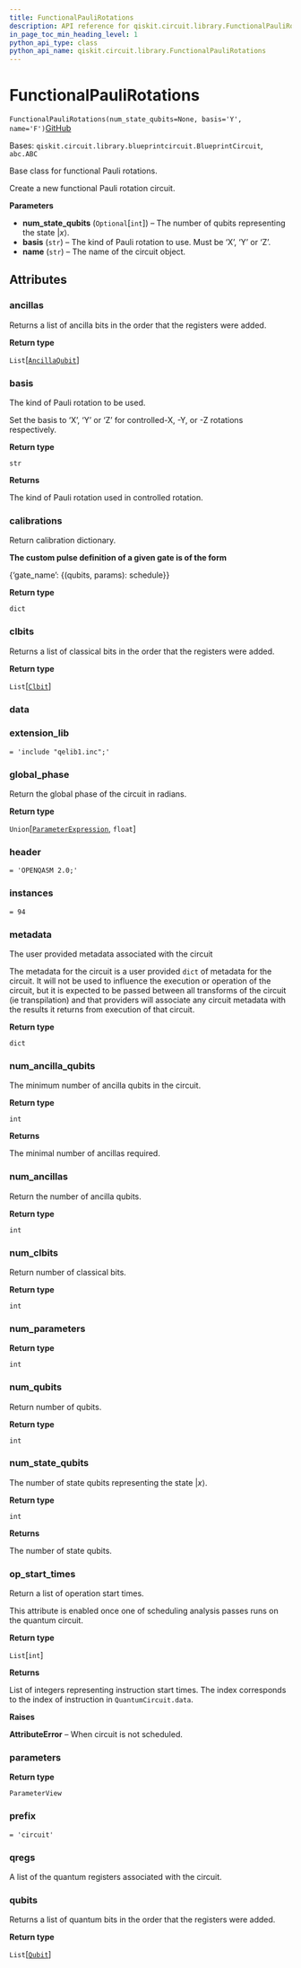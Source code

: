 ```yaml
---
title: FunctionalPauliRotations
description: API reference for qiskit.circuit.library.FunctionalPauliRotations
in_page_toc_min_heading_level: 1
python_api_type: class
python_api_name: qiskit.circuit.library.FunctionalPauliRotations
---
```


# FunctionalPauliRotations

<span id="qiskit.circuit.library.FunctionalPauliRotations" />

`FunctionalPauliRotations(num_state_qubits=None, basis='Y', name='F')`[GitHub](https://github.com/qiskit/qiskit/tree/stable/0.39/qiskit/circuit/library/arithmetic/functional_pauli_rotations.py "view source code")

Bases: `qiskit.circuit.library.blueprintcircuit.BlueprintCircuit`, `abc.ABC`

Base class for functional Pauli rotations.

Create a new functional Pauli rotation circuit.

**Parameters**

*   **num\_state\_qubits** (`Optional`\[`int`]) – The number of qubits representing the state $|x\rangle$.
*   **basis** (`str`) – The kind of Pauli rotation to use. Must be ‘X’, ‘Y’ or ‘Z’.
*   **name** (`str`) – The name of the circuit object.

## Attributes

<span id="qiskit.circuit.library.FunctionalPauliRotations.ancillas" />

### ancillas

Returns a list of ancilla bits in the order that the registers were added.

**Return type**

`List`\[[`AncillaQubit`](qiskit.circuit.AncillaQubit "qiskit.circuit.quantumregister.AncillaQubit")]

<span id="qiskit.circuit.library.FunctionalPauliRotations.basis" />

### basis

The kind of Pauli rotation to be used.

Set the basis to ‘X’, ‘Y’ or ‘Z’ for controlled-X, -Y, or -Z rotations respectively.

**Return type**

`str`

**Returns**

The kind of Pauli rotation used in controlled rotation.

<span id="qiskit.circuit.library.FunctionalPauliRotations.calibrations" />

### calibrations

Return calibration dictionary.

**The custom pulse definition of a given gate is of the form**

\{‘gate\_name’: \{(qubits, params): schedule}}

**Return type**

`dict`

<span id="qiskit.circuit.library.FunctionalPauliRotations.clbits" />

### clbits

Returns a list of classical bits in the order that the registers were added.

**Return type**

`List`\[[`Clbit`](qiskit.circuit.Clbit "qiskit.circuit.classicalregister.Clbit")]

<span id="qiskit.circuit.library.FunctionalPauliRotations.data" />

### data

<span id="qiskit.circuit.library.FunctionalPauliRotations.extension_lib" />

### extension\_lib

`= 'include "qelib1.inc";'`

<span id="qiskit.circuit.library.FunctionalPauliRotations.global_phase" />

### global\_phase

Return the global phase of the circuit in radians.

**Return type**

`Union`\[[`ParameterExpression`](qiskit.circuit.ParameterExpression "qiskit.circuit.parameterexpression.ParameterExpression"), `float`]

<span id="qiskit.circuit.library.FunctionalPauliRotations.header" />

### header

`= 'OPENQASM 2.0;'`

<span id="qiskit.circuit.library.FunctionalPauliRotations.instances" />

### instances

`= 94`

<span id="qiskit.circuit.library.FunctionalPauliRotations.metadata" />

### metadata

The user provided metadata associated with the circuit

The metadata for the circuit is a user provided `dict` of metadata for the circuit. It will not be used to influence the execution or operation of the circuit, but it is expected to be passed between all transforms of the circuit (ie transpilation) and that providers will associate any circuit metadata with the results it returns from execution of that circuit.

**Return type**

`dict`

<span id="qiskit.circuit.library.FunctionalPauliRotations.num_ancilla_qubits" />

### num\_ancilla\_qubits

The minimum number of ancilla qubits in the circuit.

**Return type**

`int`

**Returns**

The minimal number of ancillas required.

<span id="qiskit.circuit.library.FunctionalPauliRotations.num_ancillas" />

### num\_ancillas

Return the number of ancilla qubits.

**Return type**

`int`

<span id="qiskit.circuit.library.FunctionalPauliRotations.num_clbits" />

### num\_clbits

Return number of classical bits.

**Return type**

`int`

<span id="qiskit.circuit.library.FunctionalPauliRotations.num_parameters" />

### num\_parameters

**Return type**

`int`

<span id="qiskit.circuit.library.FunctionalPauliRotations.num_qubits" />

### num\_qubits

Return number of qubits.

**Return type**

`int`

<span id="qiskit.circuit.library.FunctionalPauliRotations.num_state_qubits" />

### num\_state\_qubits

The number of state qubits representing the state $|x\rangle$.

**Return type**

`int`

**Returns**

The number of state qubits.

<span id="qiskit.circuit.library.FunctionalPauliRotations.op_start_times" />

### op\_start\_times

Return a list of operation start times.

This attribute is enabled once one of scheduling analysis passes runs on the quantum circuit.

**Return type**

`List`\[`int`]

**Returns**

List of integers representing instruction start times. The index corresponds to the index of instruction in `QuantumCircuit.data`.

**Raises**

**AttributeError** – When circuit is not scheduled.

<span id="qiskit.circuit.library.FunctionalPauliRotations.parameters" />

### parameters

**Return type**

`ParameterView`

<span id="qiskit.circuit.library.FunctionalPauliRotations.prefix" />

### prefix

`= 'circuit'`

<span id="qiskit.circuit.library.FunctionalPauliRotations.qregs" />

### qregs

A list of the quantum registers associated with the circuit.

<span id="qiskit.circuit.library.FunctionalPauliRotations.qubits" />

### qubits

Returns a list of quantum bits in the order that the registers were added.

**Return type**

`List`\[[`Qubit`](qiskit.circuit.Qubit "qiskit.circuit.quantumregister.Qubit")]

